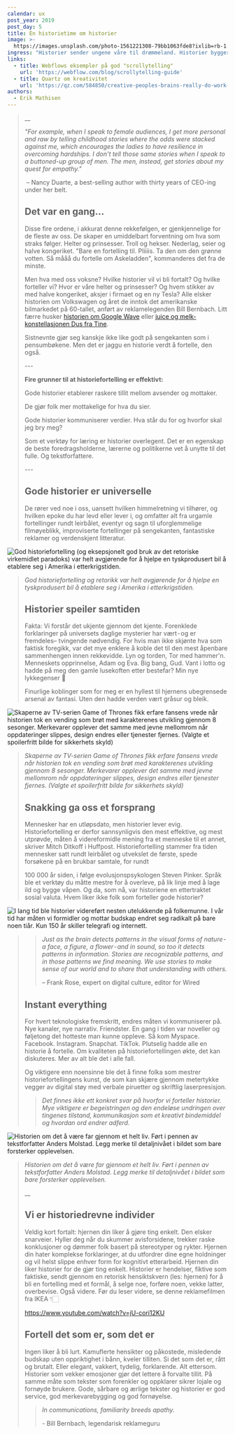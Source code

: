 ```yaml
---
calendar: ux
post_year: 2019
post_day: 5
title: En historietime om historier
image: >-
  https://images.unsplash.com/photo-1561221308-79bb1063fde8?ixlib=rb-1.2.1&ixid=eyJhcHBfaWQiOjEyMDd9&auto=format&fit=crop&w=1308&q=80
ingress: "Historier sender ungene våre til drømmeland. Historier bygger solide merkevarer og får tårer til å trille på kino. Historier skaper helter. Skurker. Presidenter. Mytologier. Konspirasjoner. Legender.\_De er limet som skaper et fornuftig narrativ vi kan forholde oss til i dag, i morgen og til dagen historiene våre er alt som er igjen.\_\n\nVelkommen til en liten historietime. Om historier."
links:
  - title: Webflows eksempler på god "scrollytelling"
    url: 'https://webflow.com/blog/scrollytelling-guide'
  - title: Quartz om kreativitet
    url: 'https://qz.com/584850/creative-peoples-brains-really-do-work-differently/'
authors:
  - Erik Mathisen
---
```

> __
>
> _"For example, when I speak to female audiences, I get more personal and raw by telling childhood stories where the odds were stacked against me, which encourages the ladies to have resilience in overcoming hardships. I don't tell those same stories when I speak to a buttoned-up group of men. The men, instead, get stories about my quest for empathy."_
>
>  – Nancy Duarte, a best-selling author with thirty years of CEO-ing under her belt.
>
> ## Det var en gang…
>
> Disse fire ordene, i akkurat denne rekkefølgen, er gjenkjennelige for de fleste av oss. De skaper en umiddelbart forventning om hva som straks følger. Helter og prinsesser. Troll og hekser. Nederlag, seier og halve kongeriket. "Bare en fortelling til. Pliiiis. Ta den om den grønne votten. Så mååå du fortelle om Askeladden", kommanderes det fra de minste. 
>
> Men hva med oss voksne? Hvilke historier vil vi bli fortalt? Og hvilke forteller vi? Hvor er våre helter og prinsesser? Og hvem stikker av med halve kongeriket, aksjer i firmaet og en ny Tesla? Alle elsker historien om Volkswagen og året de inntok det amerikanske bilmarkedet på 60-tallet, anført av reklamelegenden Bill Bernbach. Litt færre husker [historien om Google Wave](https://gizmodo.com/what-in-the-hell-was-google-wave-trying-to-be-anyway-1835038967) eller [juice og melk-konstellasjonen Dus fra Tine](http://dagligvare.blogspot.com/2014/11/produktene-som-feilet-tine.html). 
>
> Sistnevnte gjør seg kanskje ikke like godt på sengekanten som i pensumbøkene. Men det er jaggu en historie verdt å fortelle, den også.
>
> \---
>
> **Fire grunner til at historiefortelling er effektivt:**
>
> Gode historier etablerer raskere tillit mellom avsender og mottaker.
>
> De gjør folk mer mottakelige for hva du sier.
>
> Gode historier kommuniserer verdier. Hva står du for og hvorfor skal jeg bry meg?
>
> Som et verktøy for læring er historier overlegent. Det er en egenskap de beste foredragsholderne, lærerne og politikerne vet å unytte til det fulle. Og tekstforfattere.
>
> \---
>
> ## Gode historier er universelle 
>
> De rører ved noe i oss, uansett hvilken himmelretning vi tilhører, og hvilken epoke du har levd eller lever i, og omfatter alt fra urgamle fortellinger rundt leirbålet, eventyr og sagn til uforglemmelige filmøyeblikk, improviserte fortellinger på sengekanten, fantastiske reklamer og verdenskjent litteratur.

![God historiefortelling (og eksepsjonelt god bruk av det retoriske virkemidlet paradoks) var helt avgjørende for å hjelpe en tyskprodusert bil å etablere seg i Amerika i etterkrigstiden.](/assets/lemon.jpeg "Lemon")

> _God historiefortelling og retorikk var helt avgjørende for å hjelpe en tyskprodusert bil å etablere seg i Amerika i etterkrigstiden._
>
>
>
> ## Historier speiler samtiden 
>
> Fakta: Vi forstår det ukjente gjennom det kjente. Forenklede forklaringer på universets daglige mysterier har vært - og er fremdeles– tvingende nødvendig. For hvis man ikke skjønte hva som faktisk foregikk, var det mye enklere å koble det til den mest åpenbare sammenhengen innen rekkevidde. Lyn og torden, Tor med hammer'n. Menneskets opprinnelse, Adam og Eva. Big bang, Gud. Vant i lotto og hadde på meg den gamle lusekoften etter bestefar? Min nye lykkegenser 🦄 
>
> Finurlige koblinger som for meg er en hyllest til hjernens ubegrensede arsenal av fantasi. Uten den hadde verden vært gråsur og bleik. 

![Skaperne av TV-serien Game of Thrones fikk erfare fansens vrede når historien tok en vending som brøt med karakterenes utvikling gjennom 8 sesonger. Merkevarer opplever det samme med jevne mellomrom når oppdateringer slippes, design endres eller tjenester fjernes. (Valgte et spoilerfritt bilde for sikkerhets skyld)](/assets/dragons.jpeg "Historiefortelling i verdensklasse. Eller?")

> _Skaperne av TV-serien Game of Thrones fikk erfare fansens vrede når historien tok en vending som brøt med karakterenes utvikling gjennom 8 sesonger. Merkevarer opplever det samme med jevne mellomrom når oppdateringer slippes, design endres eller tjenester fjernes. (Valgte et spoilerfritt bilde for sikkerhets skyld)_
>
>
>
> ## Snakking ga oss et forsprang
>
> Mennesker har en utløpsdato, men historier lever evig. Historiefortelling er derfor sannsynligvis den mest effektive, og mest utprøvde, måten å videreformidle mening fra et menneske til et annet, skriver Mitch Ditkoff i Huffpost. Historiefortelling stammer fra tiden mennesker satt rundt leirbålet og utvekslet de første, spede forsøkene på en brukbar samtale, for rundt 
>
> 100 000 år siden, i følge evolusjonspsykologen Steven Pinker. Språk ble et verktøy du måtte mestre for å overleve, på lik linje med å lage ild og bygge våpen. Og da, som nå, var historiene en ettertraktet sosial valuta. Hvem liker ikke folk som forteller gode historier?

![I lang tid ble historier videreført nesten utelukkende på folkemunne. I vår tid har måten vi formidler og mottar budskap endret seg radikalt på bare noen tiår. Kun 150 år skiller telegrafi og internett.](/assets/speaking-.png)

> > _Just as the brain detects patterns in the visual forms of nature - a face, a figure, a flower - and in sound, so too it detects patterns in information. Stories are recognizable patterns, and in those patterns we find meaning. We use stories to make sense of our world and to share that understanding with others._
> >
> > – Frank Rose, expert on digital culture, editor for Wired
>
> ## Instant everything
>
> For hvert teknologiske fremskritt, endres måten vi kommuniserer på. Nye kanaler, nye narrativ. Friendster. En gang i tiden var noveller og føljetong det hotteste man kunne oppleve. Så kom Myspace. Facebook. Instagram. Snapchat. TikTok. Plutselig hadde alle en historie å fortelle. Om kvaliteten på historiefortellingen økte, det kan diskuteres. Mer av alt ble det i alle fall. 
>
> Og viktigere enn noensinne ble det å finne folka som mestrer historiefortellingens kunst, de som kan skjære gjennom metertykke vegger av digital støy med verbale piruetter og skriftlig laserpresisjon.
>
> > _Det finnes ikke ett konkret svar på hvorfor vi forteller historier. Mye viktigere er begeistringen og den endeløse undringen over tingenes tilstand, kommunikasjon som et kreativt bindemiddel og hvordan ord endrer adferd._

![Historien om det å være far gjennom et helt liv. Ført i pennen av tekstforfatter Anders Molstad. Legg merke til detaljnivået i bildet som bare forsterker opplevelsen.](/assets/jølstad.jpeg)

> _Historien om det å være far gjennom et helt liv. Ført i pennen av tekstforfatter Anders Molstad. Legg merke til detaljnivået i bildet som bare forsterker opplevelsen._
>
> __
>
> ## Vi er historiedrevne individer
>
> Veldig kort fortalt: hjernen din liker å gjøre ting enkelt. Den elsker snarveier. Hyller deg når du skummer avisforsidene, trekker raske konklusjoner og dømmer folk basert på stereotyper og rykter. Hjernen din hater komplekse forklaringer, at du utfordrer dine egne holdninger og vil helst slippe enhver form for kognitivt etterarbeid. Hjernen din liker historier for de gjør ting enkelt. Historier er hendelser, fiktive som faktiske, sendt gjennom en retorisk hensiktskvern (les: hjernen) for å bli en fortelling med et formål, å selge noe, forføre noen, vekke latter, overbevise. Også videre. Før du leser videre, se denne reklamefilmen fra IKEA 👇🏻
>
> <https://www.youtube.com/watch?v=jU-cori12KU>
>
> ## Fortell det som er, som det er
>
> Ingen liker å bli lurt. Kamuflerte hensikter og påkostede, misledende budskap uten oppriktighet i bånn, kveler tilliten. Si det som det er, rått og brutalt. Eller elegant, vakkert, tydelig, forklarende. Alt ettersom. Historier som vekker emosjoner gjør det lettere å forvalte tillit. På samme måte som tekster som forenkler og oppklarer sikrer lojale og fornøyde brukere. Gode, sårbare og ærlige tekster og historier er god service, god merkevarebygging og god fornøyelse.
>
> > _In communications, familiarity breeds apathy._
> >
> > \- Bill Bernbach, legendarisk reklameguru
